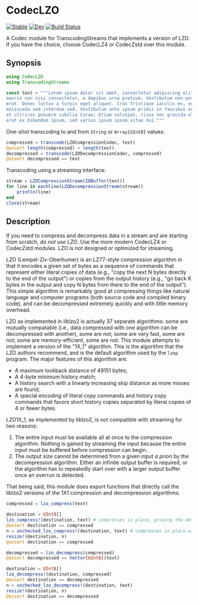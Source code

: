 # CodecLZO

[![Stable](https://img.shields.io/badge/docs-stable-blue.svg)](https://reallyasi9.github.io/CodecLZO.jl/stable/)
[![Dev](https://img.shields.io/badge/docs-dev-blue.svg)](https://reallyasi9.github.io/CodecLZO.jl/dev/)
[![Build Status](https://github.com/reallyasi9/CodecLZO.jl/actions/workflows/CI.yml/badge.svg?branch=development)](https://github.com/reallyasi9/CodecLZO.jl/actions/workflows/CI.yml?query=branch%3Adevelopment)

A Codec module for TranscodingStreams that implements a version of LZO. If you have the choice, choose CodecLZ4 or CodecZstd over this module.

## Synopsis

```julia
using CodecLZO
using TranscodingStreams

const text = """Lorem ipsum dolor sit amet, consectetur adipiscing elit. Aenean sollicitudin
mauris non nisi consectetur, a dapibus urna pretium. Vestibulum non posuere
erat. Donec luctus a turpis eget aliquet. Cras tristique iaculis ex, eu
malesuada sem interdum sed. Vestibulum ante ipsum primis in faucibus orci luctus
et ultrices posuere cubilia Curae; Etiam volutpat, risus nec gravida ultricies,
erat ex bibendum ipsum, sed varius ipsum ipsum vitae dui."""
```

One-shot transcoding to and from `String` or `Array{UInt8}` values:

```julia
compressed = transcode(LZOCompressionCodec, text)
@assert length(compressed) < length(text)
decompressed = transcode(LZODecompressionCodec, compressed)
@assert decompressed == text
```
Transcoding using a streaming interface:

```julia
stream = LZOCompressionStream(IOBuffer(text))
for line in eachline(LZODecompressionStream(stream))
    println(line)
end
close(stream)
```

## Description

If you need to compress and decompress data in a stream and are starting from scratch, _do not use LZO_. Use the more modern CodecLZ4 or CodecZstd modules. LZO is _not_ designed or optimized for streaming.

LZO (Lempel-Ziv-Oberhumer) is an LZ77-style compression algorithm in that it encodes a given set of bytes as a sequence of commands that represent either literal copies of data (e.g., "copy the next N bytes directly to the end of the output") or copies from the output history (e.g., "go back K bytes in the output and copy N bytes from there to the end of the output"). This simple algorithm is remarkably good at compressing things like natural language and computer programs (both source code and compiled binary code), and can be decompressed extremely quickly and with little memory overhead.

LZO as implemented in liblzo2 is actually 37 separate algorithms: some are mutually compatable (i.e., data compressed with one algorithm can be decompressed with another), some are not; some are very fast, some are not; some are memory-efficient, some are not. This module attempts to implement a version of the "1X_1" algorithm. This is the algorithm that the LZO authors recommend, and is the default algorithm used by the `lzop` program. The major features of this algorithm are:
  - A maximum lookback distance of 49151 bytes;
  - A 4-byte minimum history match;
  - A history search with a linearly increasing skip distance as more misses are found;
  - A special encoding of literal copy commands and history copy commands that favors short history copies separated by literal copies of 4 or fewer bytes.

LZO1X_1, as implemented by liblzo2, is not compatible with streaming for two reasons:
  1. The entire input must be available all at once to the compression algorithm. Nothing is gained by streaming the input because the entire input must be buffered before compression can begin.
  2. The output size cannot be determined from a given input _a priori_ by the decompression algorithm. Either an infinite output buffer is required, or the algorithm has to repeatedly start over with a larger output buffer once an overrun is detected.

That being said, this module does export functions that directly call the liblzo2 versions of the 1X1 compression and decompression algorithms:

```julia
compressed = lzo_compress(text)

destination = UInt8[]
lzo_compress!(destination, text) # compresses in place, growing the destination as necessary
@assert destination == compressed
n = unchecked_lzo_compress!(destination, text) # compresses in place without resizing the destination, throwing a BoundsError if the compressed data overruns the destination
resize!(destination, n)
@assert destination == compressed

decompressed = lzo_decompress(compressed)
@assert decompressed == Vector{UInt8}(text)

destination = UInt8[]
lzo_decompress!(destination, compressed)
@assert destination == decompressed
n = unchecked_lzo_decompress!(destination, text)
resize!(destination, n)
@assert destination == decompressed
```